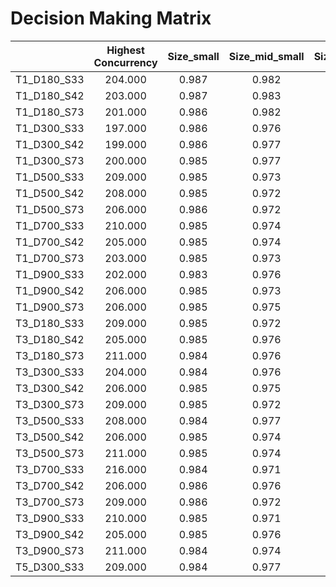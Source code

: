 # Decision Making Matrix

| |Highest Concurrency|Size_small|Size_mid_small|Size_medium|Size_mid_large|Size_large|Risk_low|Risk_mid_low|Risk_mid|Risk_mid_high|Risk_high|Closeness_close|Closeness_mid_close|Closeness_mid|Closeness_mid_far|Closeness_far|EnvImpact_close|EnvImpact_mid_close|EnvImpact_mid|EnvImpact_mid_far|EnvImpact_far|winter-like|summer-like|is-like|
|---|:---:|:---:|:---:|:---:|:---:|:---:|:---:|:---:|:---:|:---:|:---:|:---:|:---:|:---:|:---:|:---:|:---:|:---:|:---:|:---:|:---:|:---:|:---:|:---:|
|T1_D180_S33|204.000|0.987|0.982|0.982|0.996|0.993|0.994|0.990|0.990|0.990|0.984|0.971|0.972|0.970|0.972|0.972|0.991|0.987|0.989|0.991|0.991|0.618|0.622|0.607|
|T1_D180_S42|203.000|0.987|0.983|0.984|0.996|0.993|0.995|0.991|0.990|0.989|0.983|0.967|0.973|0.971|0.972|0.972|0.990|0.986|0.988|0.991|0.991|0.624|0.622|0.601|
|T1_D180_S73|201.000|0.986|0.982|0.985|0.996|0.992|0.993|0.990|0.990|0.990|0.983|0.975|0.973|0.970|0.971|0.972|0.990|0.983|0.987|0.990|0.991|0.610|0.628|0.597|
|T1_D300_S33|197.000|0.986|0.976|0.980|0.996|0.993|0.994|0.990|0.988|0.989|0.983|0.970|0.972|0.969|0.969|0.970|0.988|0.987|0.989|0.990|0.990|0.620|0.622|0.622|
|T1_D300_S42|199.000|0.986|0.977|0.980|0.996|0.993|0.994|0.989|0.988|0.990|0.983|0.968|0.970|0.969|0.969|0.971|0.988|0.987|0.989|0.990|0.990|0.614|0.626|0.616|
|T1_D300_S73|200.000|0.985|0.977|0.987|0.996|0.993|0.993|0.991|0.988|0.991|0.980|0.965|0.975|0.969|0.970|0.970|0.988|0.988|0.990|0.990|0.990|0.610|0.630|0.597|
|T1_D500_S33|209.000|0.985|0.973|0.983|0.996|0.993|0.996|0.986|0.989|0.989|0.984|0.968|0.971|0.966|0.968|0.969|0.987|0.989|0.989|0.989|0.990|0.610|0.633|0.597|
|T1_D500_S42|208.000|0.985|0.972|0.983|0.996|0.993|0.995|0.987|0.988|0.989|0.984|0.968|0.972|0.967|0.967|0.968|0.987|0.989|0.989|0.989|0.989|0.608|0.633|0.597|
|T1_D500_S73|206.000|0.986|0.972|0.983|0.996|0.993|0.994|0.987|0.988|0.989|0.983|0.965|0.971|0.966|0.968|0.969|0.988|0.990|0.989|0.989|0.990|0.608|0.633|0.603|
|T1_D700_S33|210.000|0.985|0.974|0.984|0.996|0.992|0.996|0.987|0.989|0.989|0.983|0.968|0.971|0.966|0.968|0.969|0.988|0.989|0.989|0.989|0.990|0.610|0.630|0.607|
|T1_D700_S42|205.000|0.985|0.974|0.984|0.996|0.992|0.996|0.987|0.988|0.989|0.983|0.971|0.972|0.967|0.968|0.969|0.987|0.988|0.989|0.989|0.990|0.610|0.631|0.595|
|T1_D700_S73|203.000|0.985|0.973|0.984|0.996|0.992|0.995|0.987|0.989|0.989|0.985|0.969|0.971|0.967|0.968|0.969|0.988|0.989|0.989|0.989|0.990|0.610|0.630|0.608|
|T1_D900_S33|202.000|0.983|0.976|0.984|0.996|0.993|0.995|0.986|0.987|0.989|0.986|0.965|0.971|0.966|0.967|0.968|0.988|0.989|0.988|0.989|0.989|0.601|0.641|0.605|
|T1_D900_S42|206.000|0.985|0.973|0.985|0.996|0.992|0.996|0.986|0.988|0.989|0.984|0.962|0.971|0.966|0.967|0.968|0.988|0.989|0.989|0.989|0.990|0.607|0.633|0.608|
|T1_D900_S73|206.000|0.985|0.975|0.984|0.996|0.993|0.995|0.986|0.990|0.990|0.985|0.969|0.973|0.967|0.968|0.969|0.989|0.988|0.989|0.990|0.990|0.603|0.635|0.595|
|T3_D180_S33|209.000|0.985|0.972|0.985|0.996|0.991|0.994|0.985|0.989|0.990|0.983|0.962|0.971|0.967|0.967|0.969|0.988|0.985|0.989|0.989|0.990|0.605|0.637|0.605|
|T3_D180_S42|205.000|0.985|0.976|0.984|0.996|0.993|0.994|0.987|0.989|0.991|0.983|0.963|0.970|0.968|0.969|0.970|0.987|0.987|0.989|0.989|0.990|0.608|0.631|0.595|
|T3_D180_S73|211.000|0.984|0.976|0.985|0.996|0.993|0.994|0.987|0.989|0.990|0.982|0.963|0.972|0.967|0.968|0.969|0.988|0.987|0.988|0.989|0.990|0.599|0.635|0.597|
|T3_D300_S33|204.000|0.984|0.976|0.985|0.996|0.993|0.995|0.986|0.988|0.989|0.986|0.968|0.972|0.968|0.968|0.969|0.987|0.983|0.989|0.989|0.990|0.624|0.618|0.616|
|T3_D300_S42|206.000|0.985|0.975|0.986|0.996|0.993|0.993|0.988|0.990|0.990|0.983|0.966|0.973|0.968|0.968|0.970|0.987|0.987|0.989|0.989|0.990|0.597|0.639|0.610|
|T3_D300_S73|209.000|0.985|0.972|0.985|0.996|0.993|0.993|0.987|0.989|0.990|0.983|0.959|0.970|0.969|0.969|0.969|0.987|0.985|0.989|0.989|0.990|0.608|0.628|0.599|
|T3_D500_S33|208.000|0.984|0.977|0.986|0.996|0.994|0.995|0.988|0.989|0.990|0.982|0.965|0.974|0.967|0.968|0.970|0.990|0.985|0.989|0.989|0.990|0.605|0.639|0.601|
|T3_D500_S42|206.000|0.985|0.974|0.986|0.996|0.994|0.994|0.987|0.989|0.991|0.983|0.961|0.973|0.969|0.969|0.970|0.989|0.985|0.989|0.989|0.990|0.603|0.639|0.612|
|T3_D500_S73|211.000|0.985|0.974|0.984|0.996|0.993|0.993|0.987|0.989|0.989|0.984|0.963|0.972|0.967|0.968|0.969|0.986|0.989|0.989|0.989|0.990|0.607|0.633|0.599|
|T3_D700_S33|216.000|0.984|0.971|0.984|0.996|0.993|0.994|0.986|0.990|0.990|0.983|0.966|0.968|0.965|0.966|0.968|0.987|0.987|0.988|0.989|0.990|0.605|0.637|0.583|
|T3_D700_S42|206.000|0.986|0.976|0.986|0.996|0.994|0.993|0.987|0.990|0.991|0.984|0.966|0.973|0.968|0.968|0.970|0.989|0.987|0.989|0.989|0.990|0.605|0.633|0.607|
|T3_D700_S73|209.000|0.986|0.972|0.983|0.996|0.994|0.996|0.985|0.989|0.990|0.983|0.963|0.970|0.967|0.968|0.969|0.988|0.984|0.989|0.989|0.990|0.608|0.630|0.612|
|T3_D900_S33|210.000|0.985|0.971|0.984|0.996|0.993|0.995|0.986|0.988|0.992|0.984|0.959|0.973|0.968|0.968|0.970|0.987|0.988|0.988|0.990|0.990|0.603|0.641|0.595|
|T3_D900_S42|205.000|0.985|0.976|0.986|0.996|0.993|0.993|0.987|0.990|0.990|0.984|0.965|0.973|0.968|0.969|0.970|0.988|0.987|0.989|0.989|0.990|0.605|0.633|0.608|
|T3_D900_S73|211.000|0.984|0.974|0.984|0.996|0.993|0.995|0.987|0.988|0.988|0.986|0.968|0.971|0.966|0.967|0.968|0.986|0.987|0.988|0.989|0.990|0.601|0.641|0.591|
|T5_D300_S33|209.000|0.984|0.977|0.985|0.996|0.993|0.994|0.987|0.989|0.990|0.982|0.965|0.973|0.967|0.967|0.969|0.987|0.985|0.989|0.989|0.990|0.608|0.631|0.601|
